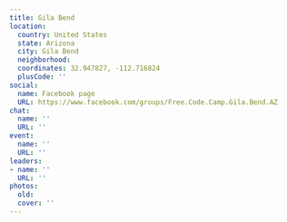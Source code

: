 ```yaml
---
title: Gila Bend
location:
  country: United States
  state: Arizona
  city: Gila Bend
  neighborhood: 
  coordinates: 32.947827, -112.716824
  plusCode: ''
social:
  name: Facebook page
  URL: https://www.facebook.com/groups/Free.Code.Camp.Gila.Bend.AZ
chat:
  name: ''
  URL: ''
event:
  name: ''
  URL: ''
leaders:
- name: ''
  URL: ''
photos:
  old: 
  cover: ''
---
```

